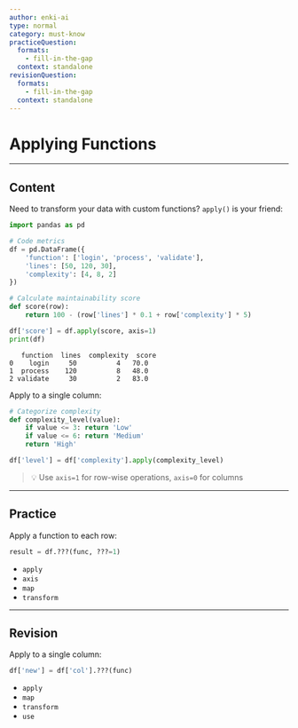 ```yaml
---
author: enki-ai
type: normal
category: must-know
practiceQuestion:
  formats:
    - fill-in-the-gap
  context: standalone
revisionQuestion:
  formats:
    - fill-in-the-gap
  context: standalone
---
```


# Applying Functions

---

## Content

Need to transform your data with custom functions? `apply()` is your friend:

```python
import pandas as pd

# Code metrics
df = pd.DataFrame({
    'function': ['login', 'process', 'validate'],
    'lines': [50, 120, 30],
    'complexity': [4, 8, 2]
})

# Calculate maintainability score
def score(row):
    return 100 - (row['lines'] * 0.1 + row['complexity'] * 5)

df['score'] = df.apply(score, axis=1)
print(df)
```
```
   function  lines  complexity  score
0    login     50          4   70.0
1  process    120          8   48.0
2 validate     30          2   83.0
```

Apply to a single column:
```python
# Categorize complexity
def complexity_level(value):
    if value <= 3: return 'Low'
    if value <= 6: return 'Medium'
    return 'High'

df['level'] = df['complexity'].apply(complexity_level)
```

> 💡 Use `axis=1` for row-wise operations, `axis=0` for columns

---

## Practice

Apply a function to each row:

```python
result = df.???(func, ???=1)
```

- `apply`
- `axis`
- `map`
- `transform`

---

## Revision

Apply to a single column:

```python
df['new'] = df['col'].???(func)
```

- `apply`
- `map`
- `transform`
- `use` 